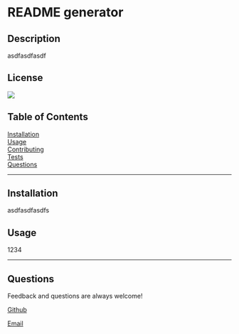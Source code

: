 
# README generator
  
## Description
asdfasdfasdf

## License
<a href='https://opensource.org/licenses/MIT'>
<img src='https://img.shields.io/badge/License-MIT-blue.svg' />
</a>

## Table of Contents
    
[Installation](#installation)<br>
[Usage](#usage)<br>
[Contributing](#contributing)<br>
[Tests](#tests)<br>
[Questions](#questions)<br>

----

## Installation
asdfasdfasdfs
  
## Usage
1234





----

## Questions
Feedback and questions are always welcome!

[Github](https://github.com/wolfgarb)

[Email](mailto:sraewolfskill@gmail.com)

